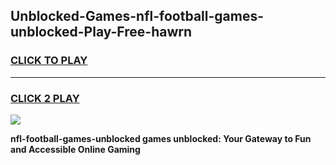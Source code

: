 
## Unblocked-Games-nfl-football-games-unblocked-Play-Free-hawrn
<h3>
<a href="https://premium76.site?title=nfl-football-games-unblocked&ref=23A">CLICK TO PLAY</a></h3>
<hr>

<h3>
<a href="https://premium76.site?title=nfl-football-games-unblocked&ref=23A">CLICK 2 PLAY</a>
  
</h3>

<a href="https://premium76.site?title=nfl-football-games-unblocked&ref=23A"><img src="https://clearcache.store/games.png"></a>


**nfl-football-games-unblocked games unblocked: Your Gateway to Fun and Accessible Online Gaming**
